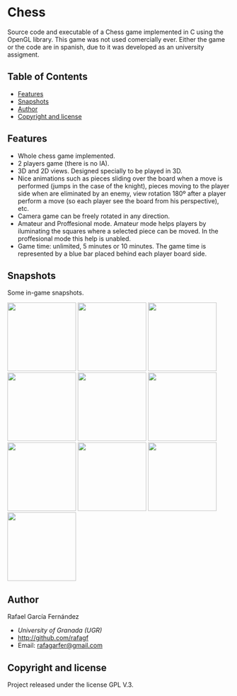 # **Chess**

Source code and executable of a Chess game implemented in C using the OpenGL library. This game was not used comercially ever. Either the game or the code are in spanish, due to it was developed as an university assigment. 

## Table of Contents

- [Features](#Features)
- [Snapshots](#Snapshots)
- [Author](#Author)
- [Copyright and license](#copyright-and-license)

## Features

- Whole chess game implemented.
- 2 players game (there is no IA).
- 3D and 2D views. Designed specially to be played in 3D.
- Nice animations such as pieces sliding over the board when a move is performed (jumps in the case of the knight), pieces moving to the player side when are eliminated by an enemy, view rotation 180º after a player perform a move (so each player see the board from his perspective), etc.
- Camera game can be freely rotated in any direction.
- Amateur and Proffesional mode. Amateur mode helps players by iluminating the squares where a selected piece can be moved. In the proffesional mode this help is unabled.
- Game time: unlimited, 5 minutes or 10 minutes. The game time is represented by a blue bar placed behind each player board side.

## Snapshots

Some in-game snapshots.

<img src=https://raw.github.com/Rafagf/Chess/master/Snapshots/Snapshot1.png height=155/>
<img src=https://raw.github.com/Rafagf/Chess/master/Snapshots/Snapshot2.png height=155/>
<img src=https://raw.github.com/Rafagf/Chess/master/Snapshots/Snapshot3.png height=155/>
<img src=https://raw.github.com/Rafagf/Chess/master/Snapshots/Snapshot5.png height=155/>
<img src=https://raw.github.com/Rafagf/Chess/master/Snapshots/Snapshot6.png height=155/>
<img src=https://raw.github.com/Rafagf/Chess/master/Snapshots/Snapshot7.png height=155/>
<img src=https://raw.github.com/Rafagf/Chess/master/Snapshots/Snapshot4.png height=155/>
<img src=https://raw.github.com/Rafagf/Chess/master/Snapshots/Snapshot8.png height=155/>
<img src=https://raw.github.com/Rafagf/Chess/master/Snapshots/Snapshot9.png height=155/>
<img src=https://raw.github.com/Rafagf/Chess/master/Snapshots/Snapshot10.png height=155/>

## Author

Rafael García Fernández

* _University of Granada (UGR)_
* http://github.com/rafagf
* Email: rafagarfer@gmail.com

## Copyright and license

Project released under the license GPL V.3.
